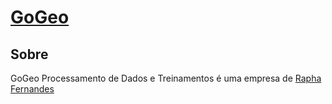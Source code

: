 # [GoGeo](http://www.gogeo.com.br)

## Sobre

GoGeo Processamento de Dados e Treinamentos é uma empresa de [Rapha Fernandes](https://www.linkedin.com/in/raphael-fernandes-prieto-664a1856/)
